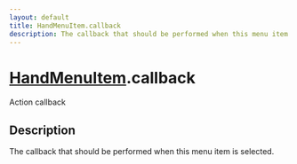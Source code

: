 ```yaml
---
layout: default
title: HandMenuItem.callback
description: The callback that should be performed when this menu item is selected.
---
```

# [HandMenuItem]({{site.url}}/Pages/Reference/HandMenuItem.html).callback

<div class='signature' markdown='1'>
Action callback
</div>

## Description
The callback that should be performed when this menu
item is selected.

